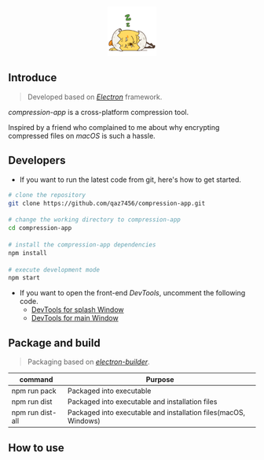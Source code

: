 <div align='center'>
  <img src='https://github.com/qaz7456/compression-app/blob/main/front-end/images/sleep.gif' width='100' />
</div>

## Introduce
> Developed based on [*Electron*][2] framework.

*compression-app* is a cross-platform compression tool.

Inspired by a friend who complained to me about why encrypting compressed files on *macOS* is such a hassle.

## Developers
- If you want to run the latest code from git, here's how to get started.
```bash
# clone the repository
git clone https://github.com/qaz7456/compression-app.git

# change the working directory to compression-app
cd compression-app

# install the compression-app dependencies
npm install

# execute development mode
npm start
```
- If you want to open the front-end *DevTools*, uncomment the following code.
  - [DevTools for splash Window][4]
  - [DevTools for main Window][5]

## Package and build
> Packaging based on [*electron-builder*][3].

|  command  |  Purpose  |
|    ---    |   ---     |
|  npm run pack | Packaged into executable  |
|  npm run dist  |  Packaged into executable and installation files |
|  npm run dist-all |  Packaged into executable and installation files(macOS, Windows) |


## How to use
[](https://user-images.githubusercontent.com/25022140/182281916-a472cf4e-9dab-4b49-932b-499d2658ce88.webm)

[1]: https://github.com/qaz7456/compression-app/blob/main/front-end/images/sleep.gif
[2]: https://www.electronjs.org/docs/latest/
[3]: https://www.electron.build/
[4]: https://github.com/qaz7456/compression-app/blob/main/main.js#L41
[5]: https://github.com/qaz7456/compression-app/blob/main/main.js#L84
